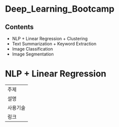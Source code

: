 # Deep_Learning_Bootcamp

## Contents
+ NLP + Linear Regression + Clustering
+ Text Summarization + Keyword Extraction
+ Image Classification
+ Image Segmentation

# NLP + Linear Regression
||
|--|
|주제|경제신문기사 댓글 분석을 통한 총선 여론 조사|
|설명|자연어 처리 및 클러스터링 을 통해 22대 총선 관련 insight 분석|
|사용기술|TF-IDF, Linear Regression, K-means Clustering|
|링크|https://github.com/choiyongwoo/Deep_Learning_Bootcamp/blob/main/text_mining_project_1/text_mining_project1_%EB%B0%9C%ED%91%9C%EC%9E%90%EB%A3%8C.pdf|


